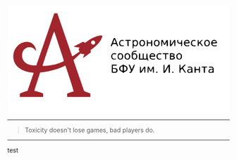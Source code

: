 <p align="center"><a href="https://astromodel.ru"><img alt="Astromodel" src="./configurator/static/images/logo.svg"></a></p>

---

> Toxicity doesn't lose games,
> bad players do.

---

test
